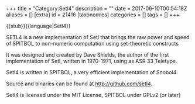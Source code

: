 +++
title = "Category:Setl4"
description = ""
date = 2017-06-10T00:54:18Z
aliases = []
[extra]
id = 21416
[taxonomies]
categories = []
tags = []
+++

{{stub}}{{language|Setl4}}

SETL4 is a new implementation of Setl that brings the raw power and speed of SPITBOL to non-numeric computation using set-theoretic constructs

It was designed and created by Dave Shields, the author of the first implementation of Setl, written in 1970-1971, using as ASR 33 Teletype.

Setl4 is written in SPITBOL, a very efficient implementation of Snobol4.

Source and binaries can be found at http://github.com/setl4.

Setl4 is licensed under the MIT License, SPITBOL under GPLv2 (or later)
